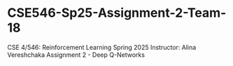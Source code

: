 # CSE546-Sp25-Assignment-2-Team-18
CSE 4/546: Reinforcement Learning Spring 2025 Instructor: Alina Vereshchaka Assignment 2 - Deep Q-Networks
